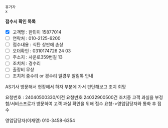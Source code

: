 ```
휴가자
x
```

**접수시 확인 목록**
- [x] 고객명 : 한민이 15877014
- [ ] 연락처 : 010-2125-6200
- [ ] 접수내용 : 식탄 상판에 손상
- [ ] 오더확인 : 0310174726 24 03
- [ ] 주소지 : 사운로359번길 13 
- [ ] 조치처 : 경수리
- [ ] 출장비 무상
- [ ] 조치처 중수리 or 경수리 일경우 알림톡 안내

AS기사 방문해서 
현장에서 하자 부분에 가서 판단해보고 조치 희망



요청번호 : 24040500330/이전 요청번호:24032900500건 조치중 고객 과실을 부정함/서비스프로가 방문하여 고객 과실 확인을 위해 접수 요청->영업담당자와 통화 후 접수

영업담당자(이재명) 010-3458-6354